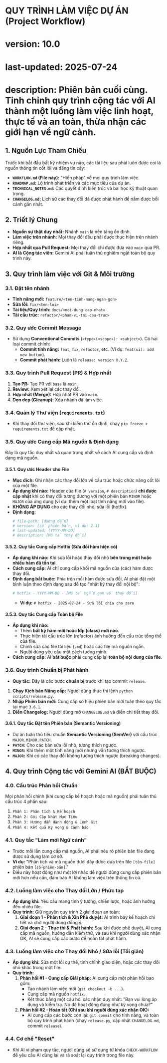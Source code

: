 # QUY TRÌNH LÀM VIỆC DỰ ÁN (Project Workflow)
# version: 10.0
# last-updated: 2025-07-24
# description: Phiên bản cuối cùng. Tinh chỉnh quy trình cộng tác với AI thành một luồng làm việc linh hoạt, thực tế và an toàn, thừa nhận các giới hạn về ngữ cảnh.

## 1. Nguồn Lực Tham Chiếu
Trước khi bắt đầu bất kỳ nhiệm vụ nào, các tài liệu sau phải luôn được coi là nguồn thông tin cốt lõi và đáng tin cậy:
* **`WORKFLOW.md` (File này):** "Hiến pháp" về mọi quy trình làm việc.
* **`ROADMAP.md`:** Lộ trình phát triển và các mục tiêu của dự án.
* **`TECHNICAL_NOTES.md`:** Các quyết định kiến trúc và bài học kỹ thuật quan trọng.
* **`CHANGELOG.md`:** Lịch sử các thay đổi đã được phát hành để nắm được bối cảnh gần nhất.

## 2. Triết lý Chung
* **Nguồn sự thật duy nhất:** Nhánh `main` là nền tảng ổn định.
* **Làm việc trên nhánh:** Mọi thay đổi đều phải được thực hiện trên nhánh riêng.
* **Hợp nhất qua Pull Request:** Mọi thay đổi chỉ được đưa vào `main` qua PR.
* **AI là Cộng tác viên:** Gemini AI phải tuân thủ nghiêm ngặt toàn bộ quy trình này.

## 3. Quy trình làm việc với Git & Môi trường

### 3.1. Đặt tên nhánh
* **Tính năng mới:** `feature/<ten-tinh-nang-ngan-gon>`
* **Sửa lỗi:** `fix/<ten-loi>`
* **Tài liệu/Quy trình:** `docs/<noi-dung-cap-nhat>`
* **Tái cấu trúc:** `refactor/<pham-vi-tai-cau-truc>`

### 3.2. Quy ước Commit Message
* Sử dụng **Conventional Commits** (`<type>(<scope>): <subject>`). Có hai loại commit chính:
    * **Commit tính năng:** `feat`, `fix`, `refactor`, etc. (Ví dụ: `feat(ui): add new button`).
    * **Commit phát hành:** Luôn là `release: version X.Y.Z`.

### 3.3. Quy trình Pull Request (PR) & Hợp nhất
1.  **Tạo PR:** Tạo PR với `base` là `main`.
2.  **Review:** Xem xét lại các thay đổi.
3.  **Hợp nhất (Merge):** Hợp nhất PR vào `main`.
4.  **Dọn dẹp (Cleanup):** Xóa nhánh đã làm việc.

### 3.4. Quản lý Thư viện (`requirements.txt`)
* Khi thay đổi thư viện, sau khi kiểm thử ổn định, chạy `pip freeze > requirements.txt` để cập nhật.

### 3.5. Quy ước Cung cấp Mã nguồn & Định dạng
Đây là quy tắc duy nhất và quan trọng nhất về cách AI cung cấp và định dạng mã nguồn.

#### 3.5.1. Quy ước Header cho File
* **Mục đích:** Ghi nhận các thay đổi lớn về cấu trúc hoặc chức năng cốt lõi của một file.
* **Áp dụng khi nào:** Header của file (`# version`, `# description`) **chỉ được cập nhật** khi có thay đổi tương đương với một phiên bản `MINOR` hoặc `MAJOR` của ứng dụng (ví dụ: thêm một loạt tính năng mới vào file).
* **KHÔNG ÁP DỤNG** cho các thay đổi nhỏ, sửa lỗi (hotfix).
* **Định dạng:**
    ```python
    # file-path: [đường dẫn]
    # version: [số phiên bản, ví dụ: 2.1]
    # last-updated: [YYYY-MM-DD]
    # description: [Mô tả thay đổi]
    ```

#### 3.5.2. Quy tắc Cung cấp Hotfix (Sửa đổi hàm hiện có)
* **Áp dụng khi nào:** Khi sửa lỗi hoặc thay đổi nhỏ **bên trong một hoặc nhiều hàm đã tồn tại**.
* **Cách cung cấp:** AI chỉ cung cấp khối mã nguồn của (các) hàm được thay đổi.
* **Định dạng bắt buộc:** Phía trên mỗi hàm được sửa đổi, AI phải đặt một bình luận theo định dạng sau để tạo "nhật ký thay đổi nội bộ":
    ```python
    # hotfix - YYYY-MM-DD - [Mô tả ngắn gọn về thay đổi]
    ```
    * **Ví dụ:** `# hotfix - 2025-07-24 - Sửa lỗi chia cho zero`

#### 3.5.3. Quy tắc Cung cấp Toàn bộ File
* **Áp dụng khi nào:**
    * Thêm **bất kỳ hàm mới hoặc lớp (class) mới nào**.
    * Thực hiện tái cấu trúc lớn (refactor) ảnh hưởng đến cấu trúc tổng thể của file.
    * Chỉnh sửa các file tài liệu (`.md`) hoặc các file mã nguồn ngắn.
    * Người dùng yêu cầu một cách tường minh.
* **Cách cung cấp:** AI **bắt buộc** phải cung cấp lại **toàn bộ nội dung của file**.

### 3.6. Quy trình Chuẩn bị Phát hành
* **Quy tắc:** Đây là các bước **chuẩn bị** trước khi tạo commit `release`.
1.  **Chạy Kịch bản Nâng cấp:** Người dùng thực thi lệnh `python scripts/release.py`.
2.  **Nhập Phiên bản mới:** Cung cấp số hiệu phiên bản mới tuân theo quy tắc tại mục `3.6.1`.
3.  **Điền Changelog:** Người dùng mở `CHANGELOG.md` và điền chi tiết thay đổi.

#### 3.6.1. Quy tắc Đặt tên Phiên bản (Semantic Versioning)
* Dự án tuân thủ tiêu chuẩn **Semantic Versioning (SemVer)** với cấu trúc `MAJOR.MINOR.PATCH`.
* **`PATCH`:** Cho các bản sửa lỗi nhỏ, tương thích ngược.
* **`MINOR`:** Khi thêm một tính năng mới nhưng vẫn tương thích ngược.
* **`MAJOR`:** Khi có các thay đổi không tương thích ngược (breaking changes).

## 4. Quy trình Cộng tác với Gemini AI (BẮT BUỘC)

### 4.0. Cấu trúc Phản hồi Chuẩn
Mọi phản hồi chính (khi cung cấp kế hoạch hoặc mã nguồn) phải tuân thủ cấu trúc 4 phần sau:
1.  `Phần 1: Phân tích & Kế hoạch`
2.  `Phần 2: Gói Cập Nhật Mục Tiêu`
3.  `Phần 3: Hướng dẫn Hành động & Lệnh Git`
4.  `Phần 4: Kết quả Kỳ vọng & Cảnh báo`

### 4.1. Quy tắc "Làm mới Ngữ cảnh"
* Trước mỗi lần cung cấp mã nguồn, AI phải nêu rõ phiên bản file đang được sử dụng làm cơ sở.
* **Ví dụ:** "Phân tích và mã nguồn dưới đây được dựa trên file `[tên-file]` phiên bản `[số-phiên-bản]`."
* Điều này hoạt động như một lời nhắc để người dùng cung cấp phiên bản mới hơn nếu cần, đảm bảo AI không làm việc trên thông tin cũ.

### 4.2. Luồng làm việc cho Thay đổi Lớn / Phức tạp
* **Áp dụng khi:** Yêu cầu mang tính ý tưởng, chiến lược, hoặc ảnh hưởng đến nhiều file.
* **Quy trình:** Giữ nguyên quy trình 2 giai đoạn an toàn:
    1.  **Giai đoạn 1 - Phân tích & Xin Phê duyệt:** AI trình bày kế hoạch chi tiết và chờ người dùng đồng ý.
    2.  **Giai đoạn 2 - Thực thi & Phát hành:** Sau khi được phê duyệt, AI cung cấp mã nguồn, hướng dẫn kiểm thử, và sau khi người dùng xác nhận OK, AI sẽ cung cấp các bước để hoàn tất phát hành.

### 4.3. Luồng làm việc cho Thay đổi Nhỏ / Sửa lỗi (Tối giản)
* **Áp dụng khi:** Sửa một lỗi cụ thể, tinh chỉnh giao diện, hoặc các thay đổi nhỏ khác trong một file.
* **Quy trình:**
    1.  **Phản hồi #1 - Cung cấp Giải pháp:** AI cung cấp một phản hồi bao gồm:
        * Tạo nhánh làm việc mới (`git checkout -b ...`).
        * Cung cấp mã nguồn `hotfix`.
        * Kết thúc bằng một câu hỏi xác nhận duy nhất: "Bạn vui lòng áp dụng và kiểm tra. Nó đã hoạt động đúng như kỳ vọng chưa?"
    2.  **Phản hồi #2 - Hoàn tất (Chỉ sau khi người dùng xác nhận OK):**
        * AI cung cấp các bước còn lại: `git commit` cho tính năng, và toàn bộ quy trình phát hành (chạy `release.py`, cập nhật `CHANGELOG.md`, commit `release`).

### 4.4. Cơ chế "Reset"
* Khi AI vi phạm quy tắc, người dùng sẽ sử dụng từ khóa `CHECK-WORKFLOW` để yêu cầu AI dừng lại và rà soát lại quy trình trong file này.